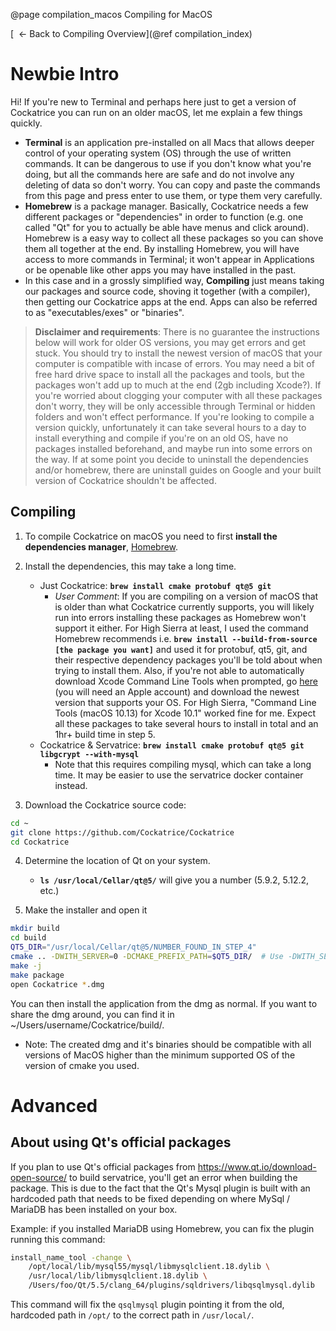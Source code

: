 @page compilation_macos Compiling for MacOS

[&nbsp; &larr; Back to Compiling Overview](@ref compilation_index)

# Newbie Intro

Hi! If you're new to Terminal and perhaps here just to get a version of Cockatrice you can run on an older macOS, let me explain a few things quickly.
* **Terminal** is an application pre-installed on all Macs that allows deeper control of your operating system (OS) through the use of written commands. It can be dangerous to use if you don't know what you're doing, but all the commands here are safe and do not involve any deleting of data so don't worry. You can copy and paste the commands from this page and press enter to use them, or type them very carefully.
* **Homebrew** is a package manager. Basically, Cockatrice needs a few different packages or "dependencies" in order to function (e.g. one called "Qt" for you to actually be able have menus and click around). Homebrew is a easy way to collect all these packages so you can shove them all together at the end. By installing Homebrew, you will have access to more commands in Terminal; it won't appear in Applications or be openable like other apps you may have installed in the past.
* In this case and in a grossly simplified way, **Compiling** just means taking our packages and source code, shoving it together (with a compiler), then getting our Cockatrice apps at the end. Apps can also be referred to as "executables/exes" or "binaries".

> **Disclaimer and requirements**: There is no guarantee the instructions below will work for older OS versions, you may get errors and get stuck. You should try to install the newest version of macOS that your computer is compatible with incase of errors. You may need a bit of free hard drive space to install all the packages and tools, but the packages won't add up to much at the end (2gb including Xcode?). If you're worried about clogging your computer with all these packages don't worry, they will be only accessible through Terminal or hidden folders and won't effect performance. If you're looking to compile a version quickly, unfortunately it can take several hours to a day to install everything and compile if you're on an old OS, have no packages installed beforehand, and maybe run into some errors on the way. If at some point you decide to uninstall the dependencies and/or homebrew, there are uninstall guides on Google and your built version of Cockatrice shouldn't be affected.



## Compiling

1) To compile Cockatrice on macOS you need to first **install the dependencies manager**, [Homebrew](http://brew.sh/).

2) Install the dependencies, this may take a long time.
    - Just Cockatrice: **`brew install cmake protobuf qt@5 git`**
        - _User Comment_: If you are compiling on a version of macOS that is older than what Cockatrice currently supports, you will likely run into errors installing these packages as Homebrew won't support it either. For High Sierra at least, I used the command Homebrew recommends i.e. **`brew install --build-from-source [the package you want]`** and used it for protobuf, qt5, git, and their respective dependency packages you'll be told about when trying to install them. Also, if you're not able to automatically download Xcode Command Line Tools when prompted, go [here](https://developer.apple.com/download/more/) (you will need an Apple account) and download the newest version that supports your OS. For High Sierra, "Command Line Tools (macOS 10.13) for Xcode 10.1" worked fine for me. Expect all these packages to take several hours to install in total and an 1hr+ build time in step 5.
    - Cockatrice & Servatrice: **`brew install cmake protobuf qt@5 git libgcrypt --with-mysql`**
        - Note that this requires compiling mysql, which can take a long time. It may be easier to use the servatrice docker container instead.



3) Download the Cockatrice source code:
```bash
cd ~
git clone https://github.com/Cockatrice/Cockatrice
cd Cockatrice
```

4) Determine the location of Qt on your system.
    - **`ls /usr/local/Cellar/qt@5/`** will give you a number (5.9.2, 5.12.2, etc.)

5) Make the installer and open it
```bash
mkdir build
cd build
QT5_DIR="/usr/local/Cellar/qt@5/NUMBER_FOUND_IN_STEP_4"
cmake .. -DWITH_SERVER=0 -DCMAKE_PREFIX_PATH=$QT5_DIR/  # Use -DWITH_SERVER=1 to include servatrice.
make -j
make package
open Cockatrice *.dmg
```

You can then install the application from the dmg as normal. If you want to share the dmg around, you can find it in ~/Users/username/Cockatrice/build/.

- Note: The created dmg and it's binaries should be compatible with all versions of MacOS higher than the minimum supported OS of the version of cmake you used.

# Advanced
## About using Qt's official packages
If you plan to use Qt's official packages from https://www.qt.io/download-open-source/ to build servatrice, you'll get an error when building the package. This is due to the fact that the Qt's Mysql plugin is built with an hardcoded path that needs to be fixed depending on where MySql / MariaDB has been installed on your box.

Example: if you installed MariaDB using Homebrew, you can fix the plugin running this command:
```bash
install_name_tool -change \
    /opt/local/lib/mysql55/mysql/libmysqlclient.18.dylib \
    /usr/local/lib/libmysqlclient.18.dylib \
    /Users/foo/Qt/5.5/clang_64/plugins/sqldrivers/libqsqlmysql.dylib 
```

This command will fix the `qsqlmysql` plugin pointing it from the old, hardcoded path in `/opt/` to the correct path in `/usr/local/`.